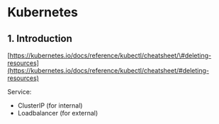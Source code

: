 # Kubernetes

## 1. Introduction

[https://kubernetes.io/docs/reference/kubectl/cheatsheet/\#deleting-resources](https://kubernetes.io/docs/reference/kubectl/cheatsheet/#deleting-resources)



Service:

* ClusterIP \(for internal\)
* Loadbalancer \(for external\)

